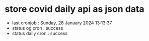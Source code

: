 # store covid daily api as json data

- last cronjob : Sunday, 28 January 2024 13:13:37
- status og cron : success
- status daily cron : success
      
      